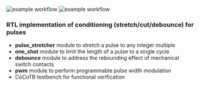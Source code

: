 ![example workflow](https://github.com/npatsiatzis/pulse_conditioning/actions/workflows/regression.yml/badge.svg)
![example workflow](https://github.com/npatsiatzis/pulse_conditioning/actions/workflows/coverage.yml/badge.svg)


### RTL implementation of conditioning (stretch/cut/debounce) for pulses


- **pulse_stretcher** module to stretch a pulse to any integer multiple
- **one_shot** module to limit the length of a pulse to a single cycle
- **debounce** module to address the rebounding effect of mechanical switch contacts 
- **pwm** module to perform programmable pulse width modulation
- CoCoTB testbench for functional verification

